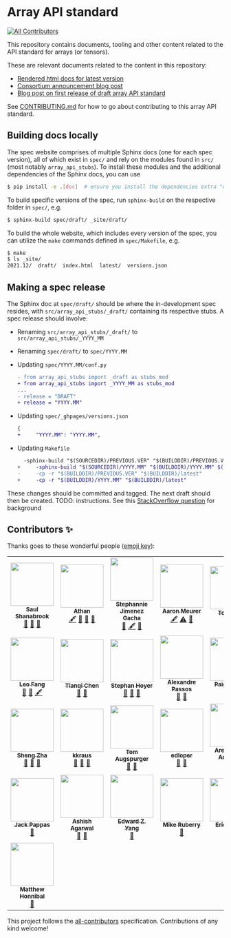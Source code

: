 # Array API standard
<!-- ALL-CONTRIBUTORS-BADGE:START - Do not remove or modify this section -->
[![All Contributors](https://img.shields.io/badge/all_contributors-29-orange.svg?style=flat-square)](#contributors-)
<!-- ALL-CONTRIBUTORS-BADGE:END -->

This repository contains documents, tooling and other content related to the
API standard for arrays (or tensors).

These are relevant documents related to the content in this repository:

- [Rendered html docs for latest version](https://data-apis.github.io/array-api/latest)
- [Consortium announcement blog post](https://data-apis.org/blog/announcing_the_consortium/)
- [Blog post on first release of draft array API standard](https://data-apis.org/blog/array_api_standard_release/)

See [CONTRIBUTING.md](CONTRIBUTING.md) for how to go about contributing to
this array API standard.


## Building docs locally

The spec website comprises of multiple Sphinx docs (one for each spec version),
all of which exist in `spec/` and rely on the modules found in `src/` (most
notably `array_api_stubs`). To install these modules and the additional
dependencies of the Sphinx docs, you can use

```sh
$ pip install -e .[doc]  # ensure you install the dependencies extra "doc"
```

To build specific versions of the spec, run `sphinx-build` on the respective
folder in `spec/`, e.g.

```sh
$ sphinx-build spec/draft/ _site/draft/
```

To build the whole website, which includes every version of
the spec, you can utilize the `make` commands defined in `spec/Makefile`, e.g.

```sh
$ make
$ ls _site/
2021.12/  draft/  index.html  latest/  versions.json
```


## Making a spec release

The Sphinx doc at `spec/draft/` should be where the in-development spec resides,
with `src/array_api_stubs/_draft/` containing its respective stubs. A spec
release should involve:

* Renaming `src/array_api_stubs/_draft/` to `src/array_api_stubs/_YYYY_MM`
* Renaming `spec/draft/` to `spec/YYYY.MM`
* Updating `spec/YYYY.MM/conf.py`

  ```diff
  - from array_api_stubs import _draft as stubs_mod
  + from array_api_stubs import _YYYY_MM as stubs_mod
  ...
  - release = "DRAFT"
  + release = "YYYY.MM"
  ```

* Updating `spec/_ghpages/versions.json`

  ```diff
  {
  +     "YYYY.MM": "YYYY.MM",
  ```

* Updating `Makefile`

  ```diff
  	-sphinx-build "$(SOURCEDIR)/PREVIOUS.VER" "$(BUILDDIR)/PREVIOUS.VER" $(SPHINXOPTS)
  + 	-sphinx-build "$(SOURCEDIR)/YYYY.MM" "$(BUILDDIR)/YYYY.MM" $(SPHINXOPTS)
  - 	-cp -r "$(BUILDDIR)/PREVIOUS.VER" "$(BUILDDIR)/latest"
  + 	-cp -r "$(BUILDDIR)/YYYY.MM" "$(BUILDDIR)/latest"
  ```

These changes should be committed and tagged. The next draft should then be
created. TODO: instructions. See this [StackOverflow question](https://stackoverflow.com/q/74365771/5193926)
for background

<!-- TODO: write a script to automate/standardise this -->

## Contributors ✨

Thanks goes to these wonderful people ([emoji key](https://allcontributors.org/docs/en/emoji-key)):

<!-- ALL-CONTRIBUTORS-LIST:START - Do not remove or modify this section -->
<!-- prettier-ignore-start -->
<!-- markdownlint-disable -->
<table>
  <tr>
    <td align="center"><a href="http://saulshanabrook.github.io/"><img src="https://avatars.githubusercontent.com/u/1186124?v=4?s=100" width="100px;" alt=""/><br /><sub><b>Saul Shanabrook</b></sub></a><br /><a href="#tool-saulshanabrook" title="Tools">🔧</a> <a href="#ideas-saulshanabrook" title="Ideas, Planning, & Feedback">🤔</a> <a href="#research-saulshanabrook" title="Research">🔬</a></td>
    <td align="center"><a href="https://github.com/stdlib-js/stdlib"><img src="https://avatars.githubusercontent.com/u/2643044?v=4?s=100" width="100px;" alt=""/><br /><sub><b>Athan</b></sub></a><br /><a href="#content-kgryte" title="Content">🖋</a> <a href="#data-kgryte" title="Data">🔣</a> <a href="#tool-kgryte" title="Tools">🔧</a> <a href="#research-kgryte" title="Research">🔬</a></td>
    <td align="center"><a href="https://github.com/steff456"><img src="https://avatars.githubusercontent.com/u/20992645?v=4?s=100" width="100px;" alt=""/><br /><sub><b>Stephannie Jimenez Gacha</b></sub></a><br /><a href="#data-steff456" title="Data">🔣</a> <a href="#content-steff456" title="Content">🖋</a> <a href="#research-steff456" title="Research">🔬</a></td>
    <td align="center"><a href="https://github.com/asmeurer"><img src="https://avatars.githubusercontent.com/u/71486?v=4?s=100" width="100px;" alt=""/><br /><sub><b>Aaron Meurer</b></sub></a><br /><a href="#content-asmeurer" title="Content">🖋</a> <a href="https://github.com/data-apis/array-api/commits?author=asmeurer" title="Tests">⚠️</a> <a href="#tool-asmeurer" title="Tools">🔧</a></td>
    <td align="center"><a href="http://deathbeds.github.io/"><img src="https://avatars.githubusercontent.com/u/4236275?v=4?s=100" width="100px;" alt=""/><br /><sub><b>Tony Fast</b></sub></a><br /><a href="#maintenance-tonyfast" title="Maintenance">🚧</a></td>
    <td align="center"><a href="https://github.com/rgommers"><img src="https://avatars.githubusercontent.com/u/98330?v=4?s=100" width="100px;" alt=""/><br /><sub><b>Ralf Gommers</b></sub></a><br /><a href="#blog-rgommers" title="Blogposts">📝</a> <a href="#business-rgommers" title="Business development">💼</a> <a href="https://github.com/data-apis/array-api/commits?author=rgommers" title="Code">💻</a> <a href="#content-rgommers" title="Content">🖋</a> <a href="https://github.com/data-apis/array-api/commits?author=rgommers" title="Documentation">📖</a> <a href="#fundingFinding-rgommers" title="Funding Finding">🔍</a> <a href="#maintenance-rgommers" title="Maintenance">🚧</a> <a href="#ideas-rgommers" title="Ideas, Planning, & Feedback">🤔</a> <a href="#projectManagement-rgommers" title="Project Management">📆</a> <a href="#talk-rgommers" title="Talks">📢</a></td>
    <td align="center"><a href="https://github.com/teoliphant"><img src="https://avatars.githubusercontent.com/u/254880?v=4?s=100" width="100px;" alt=""/><br /><sub><b>Travis E. Oliphant</b></sub></a><br /><a href="#business-teoliphant" title="Business development">💼</a> <a href="#fundingFinding-teoliphant" title="Funding Finding">🔍</a> <a href="#ideas-teoliphant" title="Ideas, Planning, & Feedback">🤔</a></td>
  </tr>
  <tr>
    <td align="center"><a href="https://leofang.github.io/"><img src="https://avatars.githubusercontent.com/u/5534781?v=4?s=100" width="100px;" alt=""/><br /><sub><b>Leo Fang</b></sub></a><br /><a href="https://github.com/data-apis/array-api/pulls?q=is%3Apr+reviewed-by%3Aleofang" title="Reviewed Pull Requests">👀</a> <a href="#ideas-leofang" title="Ideas, Planning, & Feedback">🤔</a> <a href="#content-leofang" title="Content">🖋</a></td>
    <td align="center"><a href="https://tqchen.com/"><img src="https://avatars.githubusercontent.com/u/2577440?v=4?s=100" width="100px;" alt=""/><br /><sub><b>Tianqi Chen</b></sub></a><br /><a href="#ideas-tqchen" title="Ideas, Planning, & Feedback">🤔</a> <a href="https://github.com/data-apis/array-api/pulls?q=is%3Apr+reviewed-by%3Atqchen" title="Reviewed Pull Requests">👀</a></td>
    <td align="center"><a href="http://stephanhoyer.com/"><img src="https://avatars.githubusercontent.com/u/1217238?v=4?s=100" width="100px;" alt=""/><br /><sub><b>Stephan Hoyer</b></sub></a><br /><a href="#ideas-shoyer" title="Ideas, Planning, & Feedback">🤔</a> <a href="https://github.com/data-apis/array-api/pulls?q=is%3Apr+reviewed-by%3Ashoyer" title="Reviewed Pull Requests">👀</a> <a href="#question-shoyer" title="Answering Questions">💬</a></td>
    <td align="center"><a href="http://www.ic.unicamp.br/~tachard/"><img src="https://avatars.githubusercontent.com/u/5061?v=4?s=100" width="100px;" alt=""/><br /><sub><b>Alexandre Passos</b></sub></a><br /><a href="#ideas-alextp" title="Ideas, Planning, & Feedback">🤔</a> <a href="https://github.com/data-apis/array-api/pulls?q=is%3Apr+reviewed-by%3Aalextp" title="Reviewed Pull Requests">👀</a></td>
    <td align="center"><a href="http://paigevie.ws/"><img src="https://avatars.githubusercontent.com/u/3712347?v=4?s=100" width="100px;" alt=""/><br /><sub><b>Paige Bailey</b></sub></a><br /><a href="#fundingFinding-dynamicwebpaige" title="Funding Finding">🔍</a></td>
    <td align="center"><a href="https://github.com/apaszke"><img src="https://avatars.githubusercontent.com/u/4583066?v=4?s=100" width="100px;" alt=""/><br /><sub><b>Adam Paszke</b></sub></a><br /><a href="#ideas-apaszke" title="Ideas, Planning, & Feedback">🤔</a> <a href="https://github.com/data-apis/array-api/pulls?q=is%3Apr+reviewed-by%3Aapaszke" title="Reviewed Pull Requests">👀</a> <a href="#talk-apaszke" title="Talks">📢</a></td>
    <td align="center"><a href="http://amueller.github.io/"><img src="https://avatars.githubusercontent.com/u/449558?v=4?s=100" width="100px;" alt=""/><br /><sub><b>Andreas Mueller</b></sub></a><br /><a href="#ideas-amueller" title="Ideas, Planning, & Feedback">🤔</a> <a href="https://github.com/data-apis/array-api/pulls?q=is%3Apr+reviewed-by%3Aamueller" title="Reviewed Pull Requests">👀</a></td>
  </tr>
  <tr>
    <td align="center"><a href="https://www.linkedin.com/in/shengzha/"><img src="https://avatars.githubusercontent.com/u/2626883?v=4?s=100" width="100px;" alt=""/><br /><sub><b>Sheng Zha</b></sub></a><br /><a href="#ideas-szha" title="Ideas, Planning, & Feedback">🤔</a> <a href="https://github.com/data-apis/array-api/pulls?q=is%3Apr+reviewed-by%3Aszha" title="Reviewed Pull Requests">👀</a> <a href="#talk-szha" title="Talks">📢</a></td>
    <td align="center"><a href="https://github.com/kkraus"><img src="https://avatars.githubusercontent.com/u/1324560?v=4?s=100" width="100px;" alt=""/><br /><sub><b>kkraus</b></sub></a><br /><a href="#ideas-kkraus" title="Ideas, Planning, & Feedback">🤔</a> <a href="https://github.com/data-apis/array-api/pulls?q=is%3Apr+reviewed-by%3Akkraus" title="Reviewed Pull Requests">👀</a> <a href="#talk-kkraus" title="Talks">📢</a></td>
    <td align="center"><a href="https://tomaugspurger.github.io/"><img src="https://avatars.githubusercontent.com/u/1312546?v=4?s=100" width="100px;" alt=""/><br /><sub><b>Tom Augspurger</b></sub></a><br /><a href="https://github.com/data-apis/array-api/pulls?q=is%3Apr+reviewed-by%3ATomAugspurger" title="Reviewed Pull Requests">👀</a> <a href="#question-TomAugspurger" title="Answering Questions">💬</a></td>
    <td align="center"><a href="https://github.com/edloper"><img src="https://avatars.githubusercontent.com/u/5790348?v=4?s=100" width="100px;" alt=""/><br /><sub><b>edloper</b></sub></a><br /><a href="https://github.com/data-apis/array-api/pulls?q=is%3Apr+reviewed-by%3Aedloper" title="Reviewed Pull Requests">👀</a> <a href="#question-edloper" title="Answering Questions">💬</a></td>
    <td align="center"><a href="https://github.com/aregm"><img src="https://avatars.githubusercontent.com/u/1798344?v=4?s=100" width="100px;" alt=""/><br /><sub><b>Areg Melik-Adamyan</b></sub></a><br /><a href="https://github.com/data-apis/array-api/pulls?q=is%3Apr+reviewed-by%3Aaregm" title="Reviewed Pull Requests">👀</a> <a href="#fundingFinding-aregm" title="Funding Finding">🔍</a></td>
    <td align="center"><a href="http://math.stackexchange.com/users/11069/sasha"><img src="https://avatars.githubusercontent.com/u/21087696?v=4?s=100" width="100px;" alt=""/><br /><sub><b>Oleksandr Pavlyk</b></sub></a><br /><a href="https://github.com/data-apis/array-api/pulls?q=is%3Apr+reviewed-by%3Aoleksandr-pavlyk" title="Reviewed Pull Requests">👀</a> <a href="#question-oleksandr-pavlyk" title="Answering Questions">💬</a></td>
    <td align="center"><a href="https://github.com/tdimitri"><img src="https://avatars.githubusercontent.com/u/62962217?v=4?s=100" width="100px;" alt=""/><br /><sub><b>tdimitri</b></sub></a><br /><a href="#ideas-tdimitri" title="Ideas, Planning, & Feedback">🤔</a></td>
  </tr>
  <tr>
    <td align="center"><a href="https://github.com/jack-pappas"><img src="https://avatars.githubusercontent.com/u/477287?v=4?s=100" width="100px;" alt=""/><br /><sub><b>Jack Pappas</b></sub></a><br /><a href="#ideas-jack-pappas" title="Ideas, Planning, & Feedback">🤔</a></td>
    <td align="center"><a href="https://github.com/agarwalashish"><img src="https://avatars.githubusercontent.com/u/3207727?v=4?s=100" width="100px;" alt=""/><br /><sub><b>Ashish Agarwal</b></sub></a><br /><a href="https://github.com/data-apis/array-api/pulls?q=is%3Apr+reviewed-by%3Aagarwalashish" title="Reviewed Pull Requests">👀</a> <a href="#question-agarwalashish" title="Answering Questions">💬</a></td>
    <td align="center"><a href="http://ezyang.com/"><img src="https://avatars.githubusercontent.com/u/13564?v=4?s=100" width="100px;" alt=""/><br /><sub><b>Edward Z. Yang</b></sub></a><br /><a href="#ideas-ezyang" title="Ideas, Planning, & Feedback">🤔</a></td>
    <td align="center"><a href="https://github.com/mruberry"><img src="https://avatars.githubusercontent.com/u/38511765?v=4?s=100" width="100px;" alt=""/><br /><sub><b>Mike Ruberry</b></sub></a><br /><a href="#ideas-mruberry" title="Ideas, Planning, & Feedback">🤔</a></td>
    <td align="center"><a href="http://ericwieser.me/"><img src="https://avatars.githubusercontent.com/u/425260?v=4?s=100" width="100px;" alt=""/><br /><sub><b>Eric Wieser</b></sub></a><br /><a href="#ideas-eric-wieser" title="Ideas, Planning, & Feedback">🤔</a></td>
    <td align="center"><a href="https://www.willingconsulting.com/"><img src="https://avatars.githubusercontent.com/u/2680980?v=4?s=100" width="100px;" alt=""/><br /><sub><b>Carol Willing</b></sub></a><br /><a href="#ideas-willingc" title="Ideas, Planning, & Feedback">🤔</a></td>
    <td align="center"><a href="https://arogozhnikov.github.io/"><img src="https://avatars.githubusercontent.com/u/6318811?v=4?s=100" width="100px;" alt=""/><br /><sub><b>Alex Rogozhnikov</b></sub></a><br /><a href="#ideas-arogozhnikov" title="Ideas, Planning, & Feedback">🤔</a></td>
  </tr>
  <tr>
    <td align="center"><a href="https://explosion.ai/"><img src="https://avatars.githubusercontent.com/u/8059750?v=4?s=100" width="100px;" alt=""/><br /><sub><b>Matthew Honnibal</b></sub></a><br /><a href="#ideas-honnibal" title="Ideas, Planning, & Feedback">🤔</a></td>
  </tr>
</table>

<!-- markdownlint-restore -->
<!-- prettier-ignore-end -->

<!-- ALL-CONTRIBUTORS-LIST:END -->

This project follows the [all-contributors](https://github.com/all-contributors/all-contributors) specification. Contributions of any kind welcome!

